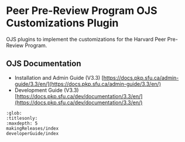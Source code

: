 # Peer Pre-Review Program OJS Customizations Plugin
OJS plugins to implement the customizations for the Harvard Peer Pre-Review Program.

## OJS Documentation
 - Installation and Admin Guide (V3.3) [https://docs.pkp.sfu.ca/admin-guide/3.3/en/](https://docs.pkp.sfu.ca/admin-guide/3.3/en/)
 - Development Guide (V3.3) [https://docs.pkp.sfu.ca/dev/documentation/3.3/en/](https://docs.pkp.sfu.ca/dev/documentation/3.3/en/)


```{toctree}
:glob:
:titlesonly:
:maxdepth: 5
makingReleases/index
developerGuide/index